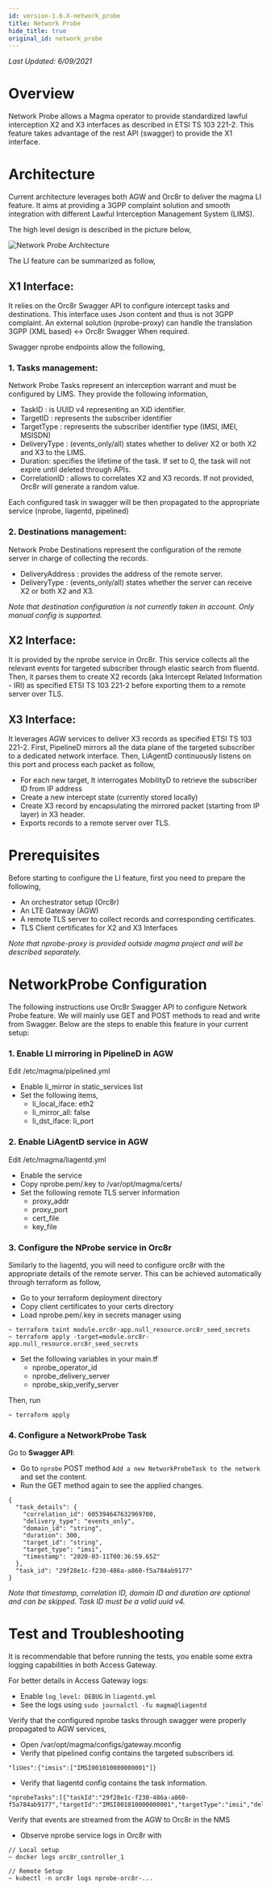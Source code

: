 ```yaml
---
id: version-1.6.X-network_probe
title: Network Probe
hide_title: true
original_id: network_probe
---
```


*Last Updated: 6/09/2021*

# Overview
Network Probe allows a Magma operator to provide standardized lawful interception X2 and X3 interfaces as described in ETSI TS 103 221-2. This feature takes advantage of the rest API (swagger) to provide the X1 interface.

# Architecture
Current architecture leverages both AGW and Orc8r to deliver the magma LI feature. It aims at providing a 3GPP complaint solution and smooth integration with different Lawful Interception Management System (LIMS).

The high level design is described in the picture below,

![Network Probe Architecture](assets/lte/network_probe_architecture.png "Network Probe Architecture")

The LI feature can be summarized as follow,

## X1 Interface:
It relies on the Orc8r Swagger API to configure intercept tasks and destinations. This interface uses Json content and thus is not 3GPP complaint. An external solution (nprobe-proxy) can handle the translation 3GPP (XML based) <-> Orc8r Swagger When required.

Swagger nprobe endpoints allow the following,

### 1. Tasks management:
Network Probe Tasks represent an interception warrant and must be configured by LIMS. They provide the following information,
* TaskID : is UUID v4 representing an XiD identifier.
* TargetID : represents the subscriber identifier
* TargetType : represents the subscriber identifier type (IMSI, IMEI, MSISDN)
* DeliveryType : (events_only/all) states whether to deliver X2 or both X2 and X3 to the LIMS.
* Duration: specifies the lifetime of the task. If set to 0, the task will not expire until deleted through APIs.
* CorrelationID : allows to correlates X2 and X3 records. If not provided, Orc8r will generate a random value.

Each configured task in swagger will be then propagated to the appropriate service (nprobe, liagentd, pipelined)

### 2. Destinations management:
Network Probe Destinations represent the configuration of the remote server in charge of collecting the records.
* DeliveryAddress : provides the address of the remote server.
* DeliveryType : (events_only/all) states whether the server can receive X2 or both X2 and X3.

*Note that destination configuration is not currently taken in account. Only manual config is supported.*

## X2 Interface:
It is provided by the nprobe service in Orc8r. This service collects all the relevant events for targeted subscriber through elastic search from fluentd. Then, it parses them to create X2 records (aka Intercept Related Information - IRI) as specified ETSI TS 103 221-2 before exporting them to a remote server over TLS.

## X3 Interface:
It leverages AGW services to deliver X3 records as specified ETSI TS 103 221-2.
First, PipelineD mirrors all the data plane of the targeted subscriber to a dedicated network interface. Then, LiAgentD continuously listens on this port and process each packet as follow,

* For each new target, It interrogates MobilityD to retrieve the subscriber ID from IP address
* Create a new intercept state (currently stored locally)
* Create X3 record by encapsulating the mirrored packet (starting from IP layer) in X3 header.
* Exports records to a remote server over TLS.

# Prerequisites
Before starting to configure the LI feature, first you need to prepare the following,
- An orchestrator setup (Orc8r)
- An LTE Gateway (AGW)
- A remote TLS server to collect records and corresponding certificates.
- TLS Client certificates for X2 and X3 Interfaces

*Note that nprobe-proxy is provided outside magma project and will be described separately.*

# NetworkProbe Configuration
The following instructions use Orc8r Swagger API to configure Network Probe feature.
We will mainly use GET and POST methods to read and write from Swagger.
Below are the steps to enable this feature in your current setup:

### 1. Enable LI mirroring in PipelineD in AGW
Edit /etc/magma/pipelined.yml
- Enable li_mirror in static_services list
- Set the following items,
  - li_local_iface: eth2
  - li_mirror_all: false
  - li_dst_iface: li_port

### 2. Enable LiAgentD service in AGW
Edit /etc/magma/liagentd.yml
- Enable the service
- Copy nprobe.pem/.key to /var/opt/magma/certs/
- Set the following remote TLS server information
  - proxy_addr
  - proxy_port
  - cert_file
  - key_file


### 3. Configure the NProbe service in Orc8r
Similarly to the liagentd, you will need to configure orc8r with the appropriate details of
the remote server. This can be achieved automatically through terraform as follow,
- Go to your terraform deployment directory
- Copy client certificates to your certs directory
- Load nprobe.pem/.key in secrets manager using
```
~ terraform taint module.orc8r-app.null_resource.orc8r_seed_secrets
~ terraform apply -target=module.orc8r-app.null_resource.orc8r_seed_secrets
```

- Set the following variables in your main.tf
  - nprobe_operator_id
  - nprobe_delivery_server
  - nprobe_skip_verify_server

Then, run
```
~ terraform apply
```

### 4. Configure a NetworkProbe Task
Go to **Swagger API**:
- Go to `nprobe` POST method `Add a new NetworkProbeTask to the network` and set the content.
- Run the GET method again to see the applied changes.

```
{
  "task_details": {
    "correlation_id": 605394647632969700,
    "delivery_type": "events_only",
    "domain_id": "string",
    "duration": 300,
    "target_id": "string",
    "target_type": "imsi",
    "timestamp": "2020-03-11T00:36:59.65Z"
  },
  "task_id": "29f28e1c-f230-486a-a860-f5a784ab9177"
}
```

*Note that timestamp, correlation ID, domain ID and duration are optional and can be skipped. Task ID must be a valid uuid v4.*

# Test and Troubleshooting
It is recommendable that before running the tests, you enable some extra logging capabilities in both Access Gateway.

For better details in Access Gateway logs:
- Enable `log_level: DEBUG` in `liagentd.yml`
- See the logs using `sudo journalctl -fu magma@liagentd`

Verify that the configured nprobe tasks through swagger were properly propagated to AGW services,
- Open /var/opt/magma/configs/gateway.mconfig
- Verify that pipelined config contains the targeted subscribers id.
```
"liUes":{"imsis":["IMSI001010000000001"]}
```
- Verify that liagentd config contains the task information.
```
"nprobeTasks":[{"taskId":"29f28e1c-f230-486a-a860-f5a784ab9177","targetId":"IMSI001010000000001","targetType":"imsi","deliveryType":"events_only","correlationId":"605394647632070000"}]
```

Verify that events are streamed from the AGW to Orc8r in the NMS
- Observe nprobe service logs in Orc8r with
```
// Local setup
~ docker logs orc8r_controller_1
```

```
// Remote Setup
~ kubectl -n orc8r logs nprobe-orc8r-...
```
